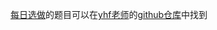 [每日选做](https://github.com/GMyhf/2024fall-cs101/blob/main/problem_list_at_2024fall.md)的题目可以在[yhf老师](https://github.com/GMyhf)的[github仓库](https://github.com/GMyhf/2024fall-cs101)中找到
